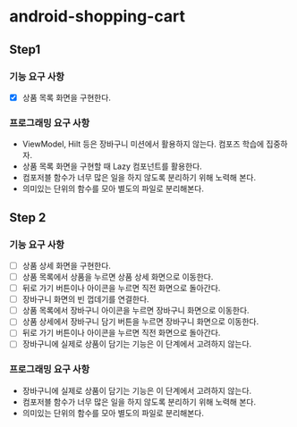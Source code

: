 # android-shopping-cart

## Step1
### 기능 요구 사항
- [x] 상품 목록 화면을 구현한다.

### 프로그래밍 요구 사항
- ViewModel, Hilt 등은 장바구니 미션에서 활용하지 않는다. 컴포즈 학습에 집중하자.
- 상품 목록 화면을 구현할 때 Lazy 컴포넌트를 활용한다.
- 컴포저블 함수가 너무 많은 일을 하지 않도록 분리하기 위해 노력해 본다.
- 의미있는 단위의 함수를 모아 별도의 파일로 분리해본다.


## Step 2
### 기능 요구 사항
- [ ] 상품 상세 화면을 구현한다.
- [ ] 상품 목록에서 상품을 누르면 상품 상세 화면으로 이동한다.
- [ ] 뒤로 가기 버튼이나 아이콘을 누르면 직전 화면으로 돌아간다.
- [ ] 장바구니 화면의 빈 껍데기를 연결한다.
- [ ] 상품 목록에서 장바구니 아이콘을 누르면 장바구니 화면으로 이동한다.
- [ ] 상품 상세에서 장바구니 담기 버튼을 누르면 장바구니 화면으로 이동한다.
- [ ] 뒤로 가기 버튼이나 아이콘을 누르면 직전 화면으로 돌아간다.
- [ ] 장바구니에 실제로 상품이 담기는 기능은 이 단계에서 고려하지 않는다.

### 프로그래밍 요구 사항
- 장바구니에 실제로 상품이 담기는 기능은 이 단계에서 고려하지 않는다.
- 컴포저블 함수가 너무 많은 일을 하지 않도록 분리하기 위해 노력해 본다.
- 의미있는 단위의 함수를 모아 별도의 파일로 분리해본다.
